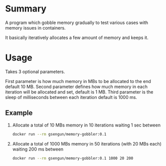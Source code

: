 # Summary

A program which gobble memory gradually to test various cases with memory issues in containers.

It basically iteratively allocates a few amount of memory and keeps it.

# Usage

Takes 3 optional parameters.

First parameter is how much memory in MBs to be allocated to the end default 10 MB.
Second parameter defines how much memory in each iteration will be allocated and set, default is 1 MB.
Third parameter is the sleep of milliseconds between each iteration default is 1000 ms.

## Example

1. Allocate a total of 10 MBs memory in 10 iterations waiting 1 sec between

    ```bash
    docker run --rm gsengun/memory-gobbler:0.1
    ```

1. Allocate a total of 1000 MBs memory in 50 iterations (with 20 MBs each) waiting 200 ms between

    ```bash
    docker run --rm gsengun/memory-gobbler:0.1 1000 20 200
    ```
